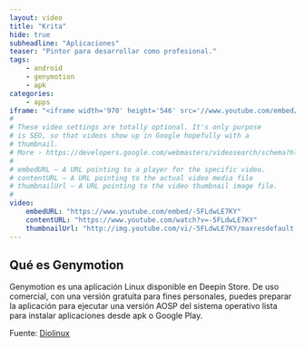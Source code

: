 ```yaml
---
layout: video
title: "Krita"
hide: true
subheadline: "Aplicaciones"
teaser: "Pintor para desarrollar como profesional."
tags:
    - android
    - genymotion
    - apk
categories:
    - apps
iframe: "<iframe width='970' height='546' src='//www.youtube.com/embed/-5FLdwLE7KY' frameborder='0' allowfullscreen></iframe>"
#
# These video settings are totally optional. It's only purpose
# is SEO, so that videos show up in Google hopefully with a 
# thumbnail.
# More › https://developers.google.com/webmasters/videosearch/schema?hl=en&rd=1
#
# embedURL – A URL pointing to a player for the specific video.
# contentURL – A URL pointing to the actual video media file
# thumbnailUrl – A URL pointing to the video thumbnail image file.
#
video:
    embedURL: "https://www.youtube.com/embed/-5FLdwLE7KY"
    contentURL: "https://www.youtube.com/watch?v=-5FLdwLE7KY"
    thumbnailUrl: "http://img.youtube.com/vi/-5FLdwLE7KY/maxresdefault.jpg"
---
```

<!--more-->

## Qué es Genymotion

Genymotion es una aplicación Linux disponible en Deepin Store. De uso comercial, con una versión gratuita para fines personales, puedes preparar la aplicación para ejecutar una versión AOSP del sistema operativo lista para instalar aplicaciones desde apk o Google Play.


Fuente: [Diolinux](https://www.youtube.com/channel/UCEf5U1dB5a2e2S-XUlnhxSA)
